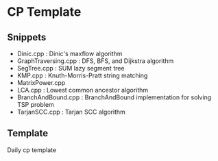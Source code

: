 # CP Template
## Snippets
<ul>
    <li>Dinic.cpp : Dinic's maxflow algorithm</li>
    <li>GraphTraversing.cpp : DFS, BFS, and Dijkstra algorithm</li>
    <li>SegTree.cpp : SUM lazy segment tree</li>
    <li>KMP.cpp : Knuth-Morris-Pratt string matching</li>
    <li>MatrixPower.cpp</li>
    <li>LCA.cpp : Lowest common ancestor algorithm</li>
    <li>BranchAndBound.cpp : BranchAndBound implementation for solving TSP problem</li>
    <li>TarjanSCC.cpp : Tarjan SCC algorithm</li>
</ul>

## Template
Daily cp template
